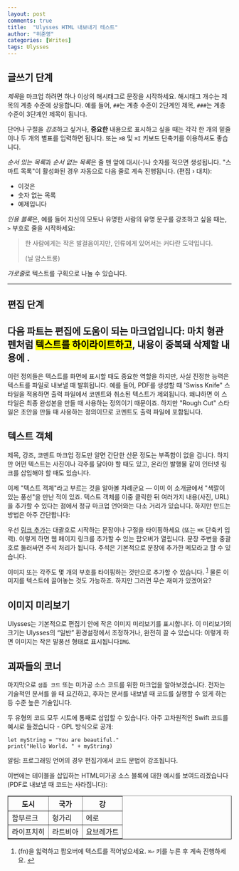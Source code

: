 ```yaml
---
layout: post
comments: true
title:  "Ulysses HTML 내보내기 테스트"
author: "위준영"
categories: [Writes]
tags: Ulysses
---
```


<html>
	<head>
		<meta name="viewport" content="width=device-width, initial-scale=1.0">
		<meta charset="utf-8" />
		<link rel="stylesheet" type="text/css" href="css/style.css" />
		<title>글쓰기 단계</title>
	</head>
<body>
<h2>글쓰기 단계</h2>

<p><em>제목</em>을 마크업 하려면 하나 이상의 해시태그로 문장을 시작하세요. 해시태그 개수는 제목의 계층 수준에 상응합니다. 예를 들어, <code>##</code>는 계층 수준이 2단계인 제목, <code>###</code>는 계층 수준이 3단계인 제목이 됩니다.</p>

<p>단어나 구절을 <em>강조</em>하고 싶거나, <strong>중요한</strong> 내용으로 표시하고 싶을 때는 각각 한 개의 밑줄이나 두 개의 별표를 입력하면 됩니다. 또는 <code>⌘B</code> 및 <code>⌘I</code> 키보드 단축키를 이용하셔도 좋습니다.</p>

<p><em>순서 있는 목록</em>과 <em>순서 없는 목록</em>은 줄 맨 앞에 대시(-)나 숫자를 적으면 생성됩니다. &quot;스마트 목록&quot;이 활성화된 경우 자동으로 다음 줄로 계속 진행됩니다. (편집 › 대치):</p>

<ul>
	<li>이것은</li>
	<li>숫자 없는 목록</li>
	<li>예제입니다</li>
</ul>

<p><em>인용 블록</em>은, 예를 들어 자신의 모토나 유명한 사람의 유명 문구를 강조하고 싶을 때는, <code>&gt;</code> 부호로 줄을 시작하세요:</p>

<blockquote>
<p>한 사람에게는 작은 발걸음이지만, 인류에게 있어서는 커다란 도약입니다.</p>

<p>(닐 암스트롱)</p>
</blockquote>

<p><em>가로줄</em>로 텍스트를 구획으로 나눌 수 있습니다.</p>

<hr />

<h2>편집 단계</h2>

<h2>다음 파트는 편집에 도움이 되는 마크업입니다: 마치 형관펜처럼 <mark>텍스트를 하이라이트하고</mark>, 내용이 중복돼 삭제할 내용에 . </h2>

<p>이런 정의들은 텍스트를 화면에 표시할 때도 중요한 역할을 하지만, 사실 진정한 능력은 텍스트를 파일로 내보낼 때 발휘됩니다. 예를 들어, PDF를 생성할 때 &#39;Swiss Knife&quot; 스타일을 적용하면 출력 파일에서 코멘트와 취소된 텍스트가 제외됩니다. 왜냐하면 이 스타일은 최종 완성본을 만들 때 사용하는 정의이기 때문이죠. 하지만 &quot;Rough Cut&quot; 스타일은 초안을 만들 때 사용하는 정의이므로 코멘트도 출력 파일에 포함됩니다. </p>

<h2>텍스트 객체</h2>

<p>제목, 강조, 코멘트 마크업 정도만 알면 간단한 산문 정도는 부족함이 없을 겁니다. 하지만 어떤 텍스트는 사진이나 각주를 달아야 할 때도 있고, 온라인 발행물 같이 인터넷 링크를 삽입해야 할 때도 있습니다.</p>

<p>이제 &quot;텍스트 객체&quot;라고 부르는 것을 알아볼 차례군요 — 이미 이 소개글에서 &quot;색깔이 있는 풍선&quot;을 만난 적이 있죠. 텍스트 객체를 이중 클릭한 뒤 여러가지 내용(사진, URL)을 추가할 수 있다는 점에서 정규 마크업 언어와는 다소 거리가 있습니다. 하지만 만드는 방법은 아주 간단합니다:</p>

<p>우선 <a href="http://ulyssesapp.com">링크 추가</a>는 대괄호로 시작하는 문장이나 구절을 타이핑하세요 (또는 <code>⌘K</code> 단축키 입력). 이렇게 하면 웹 페이지 링크를 추가할 수 있는 팝오버가 열립니다. 문장 주변을 중괄호로 둘러싸면 주석 처리가 됩니다. 주석은 기본적으로 문장에 추가한 메모라고 할 수 있습니다. </p>

<p>이미지 또는 각주도 몇 개의 부호를 타이핑하는 것만으로 추가할 수 있습니다. <sup><a id="ffn1" href="#fn1" class="footnote">1</a></sup> 물론 이미지를 텍스트에 끌어놓는 것도 가능하죠. 하지만 그러면 무슨 재미가 있겠어요?</p>

<h2>이미지 미리보기</h2>

<p>Ulysses는 기본적으로 편집기 안에 작은 이미지 미리보기를 표시합니다. 이 미리보기의 크기는 Ulysses의 “일반” 환경설정에서 조정하거나, 완전히 끌 수 있습니다: 이렇게 하면 이미지는 작은 말풍선 형태로 표시됩니다<code>IMG</code>.</p>

<h2>괴짜들의 코너</h2>

<p>마지막으로 <code>샘플 코드</code> 또는 미가공 소스 코드를 위한 마크업을 알아보겠습니다. 전자는 기술적인 문서를 쓸 때 요긴하고, 후자는 문서를 내보낼 때 코드를 실행할 수 있게 하는 등 수준 높은 기술입니다.</p>

<p>두 유형의 코드 모두 시트에 통째로 삽입할 수 있습니다. 아주 고차원적인 Swift 코드를 예시로 들겠습니다 - GPL 방식으로 공개:</p>

<pre><code class="code-highlighted code-swift"><span class="syntax-all syntax-keyword">let</span> myString <span class="syntax-all syntax-keyword">=</span> <span class="syntax-all syntax-string">&quot;You are beautiful.&quot;</span>
<span class="syntax-all syntax-constant">print</span>(<span class="syntax-all syntax-string">&quot;Hello World. &quot;</span> <span class="syntax-all syntax-keyword">+</span> myString)</code></pre>

<p>알림: 프로그래밍 언어의 경우 편집기에서 코드 문법이 강조됩니다.</p>

<p>이번에는 테이블을 삽입하는 HTML미가공 소스 블록에 대한 예시를 보여드리겠습니다 (PDF로 내보낼 때 코드는 사라집니다):</p>

<table border="1">
	<tr><th>도시</th><th>국가</th><th>강</th></tr>
	<tr><td>함부르크</td><td>헝가리</td><td>에로</td></tr>
	<tr><td>라이프치히</td><td>라트비아</td><td>요브레가트</td></tr>
</table>
<ol id="footnotes">
	<li id="fn1">(fn)을 읿력하고 팝오버에 텍스트를 적어넣으세요. <code>⌘↩︎</code> 키를 누른 후 계속 진행하세요. <a href="#ffn1">&#x21A9;&#xFE0E;</a></li>
</ol></body>
</html>
